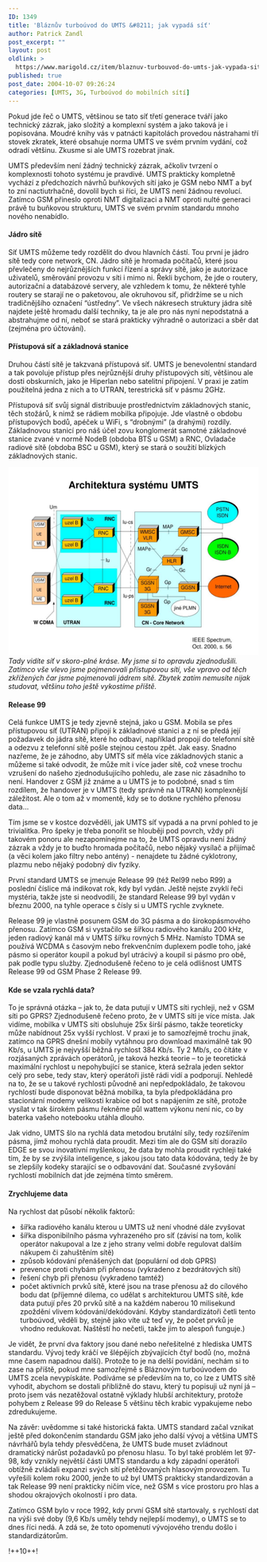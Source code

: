 ```yaml
---
ID: 1349
title: 'Bláznův turboúvod do UMTS &#8211; jak vypadá síť'
author: Patrick Zandl
post_excerpt: ""
layout: post
oldlink: >
  https://www.marigold.cz/item/blaznuv-turbouvod-do-umts-jak-vypada-sit
published: true
post_date: 2004-10-07 09:26:24
categories: [UMTS, 3G, Turboúvod do mobilních sítí]
---
```

<p>
Pokud jde řeč o UMTS, většinou se tato síť třetí generace tváří jako technický zázrak, jako složitý a komplexní systém a jako taková je i popisována. Moudré knihy vás v patnácti kapitolách provedou nástrahami tří stovek zkratek, které obsahuje norma UMTS ve svém prvním vydání, což odradí většinu. Zkusme si ale UMTS rozebrat jinak. </p>

<p>
UMTS především není žádný technický zázrak, ačkoliv tvrzení o komplexnosti tohoto systému je pravdivé. UMTS prakticky kompletně vychází z předchozích návrhů buňkových sítí jako je GSM nebo NMT a byť to zní nactiutrhačně, dovolil bych si říci, že UMTS není žádnou revolucí. Zatímco GSM přineslo oproti NMT digitalizaci a NMT oproti nulté generaci právě tu buňkovou strukturu, UMTS ve svém prvním standardu mnoho nového nenabídlo.
</p>

<h4>Jádro sítě</h4>
<p>
Síť UMTS můžeme tedy rozdělit do dvou hlavních částí. Tou první je jádro sítě tedy core network, CN. Jádro sítě je hromada počítačů, které jsou převlečeny do nejrůznějších funkcí řízení a správy sítě, jako je autorizace uživatelů, směrování provozu v síti i mimo ni. Řekli bychom, že jde o routery, autorizační a databázové servery, ale vzhledem k tomu, že některé tyhle routery se starají ne o paketovou, ale okruhovou síť, přidržíme se u nich tradičnějšího označení &#8220;ústředny&#8221;. Ve všech nákresech struktury jádra sítě najdete ještě hromadu další techniky, ta je ale pro nás nyní nepodstatná a abstrahujme od ní, neboť se stará prakticky výhradně o autorizaci a sběr dat (zejména pro účtování).</p>

<h4>Přístupová síť a základnová stanice</h4>
<p>
Druhou částí sítě je takzvaná přístupová síť. UMTS je benevolentní standard a tak povoluje přístup přes nejrůznější druhy přístupových sítí, většinou ale dosti obskurních, jako je Hiperlan nebo satelitní připojení. V praxi je zatím použitelná jedna z nich a to UTRAN, terestrická síť v pásmu 2GHz. </p>

<p>
Přístupová síť svůj signál distribuuje prostřednictvím základnových stanic, těch stožárů, k nimž se rádiem mobilka připojuje. Jde vlastně o obdobu přístupových bodů, apéček u WiFi, s &#8220;drobnými&#8221; (a drahými) rozdíly. Základnovou stanicí pro náš účel zovu konglomerát samotné základnové stanice zvané v normě NodeB (obdoba BTS u GSM) a RNC, Ovladače radiové sítě (obdoba BSC u GSM), který se stará o soužití blízkých základnových stanic. </p>

<p>
<img src="/assets/20041007-UMTSsit.jpg" alt="architektura UMTS" />
<br /><i>Tady vidíte síť v skoro-plné kráse. My jsme si to opravdu zjednodušili. Zatímco vše vlevo jsme pojmenovali přístupovou sítí, vše vpravo od těch zkřížených čar jsme pojmenovali jádrem sítě. Zbytek zatím nemusíte nijak studovat, většinu toho ještě vykostíme příště. </i></p>

<h4>Release 99</h4>
<p>
Celá funkce UMTS je tedy zjevně stejná, jako u GSM. Mobila se přes přístupovou síť (UTRAN) připojí k základnové stanici a z ní se předá její požadavek do jádra sítě, které ho odbaví, například propojí do telefonní sítě a odezvu z telefonní sítě pošle stejnou cestou zpět. Jak easy. Snadno nazřeme, že je záhodno, aby UMTS síť měla více základnových stanic a můžeme si také odvodit, že může mít i více jader sítě, což vnese trochu vzrušení do našeho zjednodušujícího pohledu, ale zase nic zásadního to není. Handover z GSM již známe a u UMTS je to podobné, snad s tím rozdílem, že handover je v UMTS (tedy správně na UTRAN) komplexnější záležitost. Ale o tom až v momentě, kdy se to dotkne rychlého přenosu data&#8230;</p>

<p>
Tím jsme se v kostce dozvěděli, jak UMTS síť vypadá a na první pohled to je trivialitka. Pro špeky je třeba ponořit se hlouběji pod povrch, vždy při takovém ponoru ale nezapomínejme na to, že UMTS opravdu není žádný zázrak a vždy je to buďto hromada počítačů, nebo nějaký vysílač a přijímač (a věci kolem jako filtry nebo antény) - nenajdete tu žádné cyklotrony, plazmu nebo nějaký podobný div fyziky. </p>

<p>
První standard UMTS se jmenuje Release 99 (též Rel99 nebo R99) a poslední číslice má indikovat rok, kdy byl vydán. Ještě nejste zvyklí řeči mystéria, takže jste si neodvodili, že standard Release 99 byl vydán v březnu 2000, na tyhle operace s čísly si u UMTS rychle zvyknete. </p>

<p>
Release 99 je vlastně posunem GSM do 3G pásma a do širokopásmového přenosu. Zatímco GSM si vystačilo se šířkou radiového kanálu 200 kHz, jeden radiový kanál má v UMTS šířku rovných 5 MHz. Namísto TDMA se používá WCDMA s časovým nebo frekvenčním duplexem podle toho, jaké pásmo si operátor koupil a pokud byl utrácivý a koupil si pásmo pro obě, pak podle typu služby. Zjednodušeně řečeno to je celá odlišnost UMTS Release 99 od GSM Phase 2 Release 99. </p>

<h4>Kde se vzala rychlá data?</h4>
<p>
To je správná otázka – jak to, že data putují v UMTS síti rychleji, než v GSM síti po GPRS? Zjednodušeně řečeno proto, že v UMTS síti je více místa. Jak vidíme, mobilka v UMTS síti obsluhuje 25x širší pásmo, takže teoreticky může nabídnout 25x vyšší rychlost. V praxi je to samozřejmě trochu jinak, zatímco na GPRS dnešní mobily vytáhnou pro download maximálně tak 90 Kb/s, u UMTS je nejvyšší běžná rychlost 384 Kb/s. Ty 2 Mb/s, co čítáte v rozjásaných zprávách operátorů, je taková hezká teorie – to je teoretická maximální rychlost u nepohybující se stanice, která sežrala jeden sektor celý pro sebe, tedy stav, který operátoři jistě rádi vidí a podporují. Nehledě na to, že se u takové rychlosti původně ani nepředpokládalo, že  takovou rychlostí bude disponovat běžná mobilka, ta byla předpokládána pro stacionární modemy velikosti krabice od bot s napájením ze sítě, protože vysílat v tak širokém pásmu řekněme půl wattem výkonu není nic, co by baterka vašeho notebooku utáhla dlouho. </p>

<p>
Jak vidno, UMTS šlo na rychlá data metodou brutální síly, tedy rozšířením pásma, jímž mohou rychlá data proudit. Mezi tím ale do GSM sítí dorazilo EDGE se svou inovativní myšlenkou, že data by mohla proudit rychleji také tím, že by se zvýšila inteligence, s jakou jsou tato data kódována, tedy že by se zlepšily kodeky starající se o odbavování dat. Současné zvyšování rychlostí mobilních dat jde zejména tímto směrem. </p>

<h4>Zrychlujeme data</h4>
<p>
Na rychlost dat působí několik faktorů:</p>

<ul>
<li>šířka radiového kanálu kterou u UMTS už není vhodné dále zvyšovat 
</li>
<li>šířka disponibilního pásma vyhrazeného pro síť (závisí na tom, kolik operátor nakupoval a lze z jeho strany velmi dobře regulovat dalším nákupem či zahuštěním sítě)
</li>
<li>způsob kódování přenášených dat (populární od dob GPRS)
</li>
<li>prevence proti chybám při přenosu (vykradeno z bezdrátových sítí)
</li>
<li>řešení chyb při přenosu (vykradeno tamtéž)
</li>
<li>počet aktivních prvků sítě, které jsou na trase přenosu až do cílového bodu dat (příjemné dilema, co udělat s architekturou UMTS sítě, kde data putují přes 20 prvků sítě a na každém naberou 10 milisekund zpoždění vlivem kódování/dekódování. Kdyby standardizátoři četli tento turboúvod, věděli by, stejně jako víte už teď vy, že počet prvků je vhodno redukovat. Naštěstí ho nečetli, takže jim to alespoň funguje.)</li>
</ul>
<p>
Je vidět, že první dva faktory jsou dané nebo neřešitelné z hlediska UMTS standardu. Vývoj tedy kráčí ve šlépějích zbývajících čtyř bodů (no, možná mne časem napadnou další). Protože to je na delší povídání, nechám si to zase na příště, pokud mne samozřejmě s Bláznovým turboúvodem do UMTS zcela nevypískáte. Podíváme se především na to, co lze z UMTS sítě vyhodit, abychom se dostali přibližně do stavu, který tu popisuji už nyní já – proto jsem vás nezatěžoval ostatně výklady hlubší architektury, protože pohybem z Release 99 do Release 5 většinu těch krabic vypakujeme nebo zdredukujeme.</p>

<p>
Na závěr: uvědomme si také historická fakta. UMTS standard začal vznikat ještě před dokončením standardu GSM jako jeho další vývoj a většina UMTS návrhářů byla tehdy přesvědčena, že UMTS bude muset zvládnout dramatický nárůst požadavků po přenosu hlasu. To byl také problém let 97-98, kdy vznikly největší části UMTS standardu a kdy západní operátoři obtížně zvládali expanzi svých sítí přetěžovaných hlasovým provozem. Tu vyřešili kolem roku 2000, jenže to už byl UMTS prakticky standardizován a tak Release 99 není prakticky ničím více, než GSM s více prostoru pro hlas a shodou okrajových okolností i pro data. </p>

<p>
Zatímco GSM bylo v roce 1992, kdy první GSM sítě startovaly, s rychlostí dat na výši své doby (9,6 Kb/s uměly tehdy nejlepší modemy), o UMTS se to dnes říci nedá. A zdá se, že toto opomenutí vývojového trendu došlo i standardizátorům.
</p>

<p>
!++10++!
</p>
